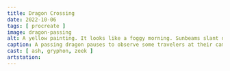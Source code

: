```yaml
---
title: Dragon Crossing
date: 2022-10-06
tags: [ procreate ]
image: dragon-passing
alt: A yellow painting. It looks like a foggy morning. Sunbeams slant down from above. There’s a dragon in the sky above a valley, looking down on two people and a cat in the foreground, who have their backs turned to us and are looking up at the dragon.
caption: A passing dragon pauses to observe some travelers at their camp.
cast: [ ash, gryphon, zeek ]
artstation:
---
```

